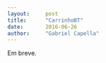 ```yaml
---
layout:     post
title:      "CarrinhoBT"
date:       2016-06-26
author:     "Gabriel Capella"
---
```


Em breve.
